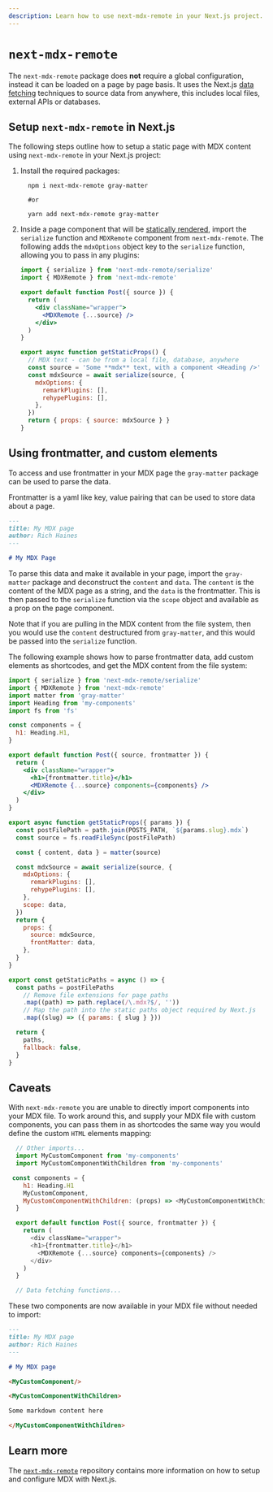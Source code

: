 ```yaml
---
description: Learn how to use next-mdx-remote in your Next.js project.
---
```


# `next-mdx-remote`

The `next-mdx-remote` package does **not** require a global configuration, instead it can be loaded on a page by page basis. It uses the Next.js [data fetching](/docs/basic-features/data-fetching.md) techniques to source data from anywhere, this includes local files, external APIs or databases.

## Setup `next-mdx-remote` in Next.js

The following steps outline how to setup a static page with MDX content using `next-mdx-remote` in your Next.js project:

1. Install the required packages:

   ```terminal
     npm i next-mdx-remote gray-matter

     #or

     yarn add next-mdx-remote gray-matter
   ```

2. Inside a page component that will be [statically rendered](/docs/basic-features/data-fetching#getstaticprops-static-generation), import the `serialize` function and `MDXRemote` component from `next-mdx-remote`. The following adds the `mdxOptions` object key to the `serialize` function, allowing you to pass in any plugins:

   ```jsx
   import { serialize } from 'next-mdx-remote/serialize'
   import { MDXRemote } from 'next-mdx-remote'

   export default function Post({ source }) {
     return (
       <div className="wrapper">
         <MDXRemote {...source} />
       </div>
     )
   }

   export async function getStaticProps() {
     // MDX text - can be from a local file, database, anywhere
     const source = 'Some **mdx** text, with a component <Heading />'
     const mdxSource = await serialize(source, {
       mdxOptions: {
         remarkPlugins: [],
         rehypePlugins: [],
       },
     })
     return { props: { source: mdxSource } }
   }
   ```

## Using frontmatter, and custom elements

To access and use frontmatter in your MDX page the `gray-matter` package can be used to parse the data.

Frontmatter is a yaml like key, value pairing that can be used to store data about a page.

```md
---
title: My MDX page
author: Rich Haines
---

# My MDX Page
```

To parse this data and make it available in your page, import the `gray-matter` package and deconstruct the `content` and `data`. The `content` is the content of the MDX page as a string, and the `data` is the frontmatter. This is then passed to the `serialize` function via the `scope` object and available as a prop on the page component.

Note that if you are pulling in the MDX content from the file system, then you would use the `content` destructured from `gray-matter`, and this would be passed into the `serialize` function.

The following example shows how to parse frontmatter data, add custom elements as shortcodes, and get the MDX content from the file system:

```jsx
import { serialize } from 'next-mdx-remote/serialize'
import { MDXRemote } from 'next-mdx-remote'
import matter from 'gray-matter'
import Heading from 'my-components'
import fs from 'fs'

const components = {
  h1: Heading.H1,
}

export default function Post({ source, frontmatter }) {
  return (
    <div className="wrapper">
      <h1>{frontmatter.title}</h1>
      <MDXRemote {...source} components={components} />
    </div>
  )
}

export async function getStaticProps({ params }) {
  const postFilePath = path.join(POSTS_PATH, `${params.slug}.mdx`)
  const source = fs.readFileSync(postFilePath)

  const { content, data } = matter(source)

  const mdxSource = await serialize(source, {
    mdxOptions: {
      remarkPlugins: [],
      rehypePlugins: [],
    },
    scope: data,
  })
  return {
    props: {
      source: mdxSource,
      frontMatter: data,
    },
  }
}

export const getStaticPaths = async () => {
  const paths = postFilePaths
    // Remove file extensions for page paths
    .map((path) => path.replace(/\.mdx?$/, ''))
    // Map the path into the static paths object required by Next.js
    .map((slug) => ({ params: { slug } }))

  return {
    paths,
    fallback: false,
  }
}
```

## Caveats

With `next-mdx-remote` you are unable to directly import components into your MDX file. To work around this, and supply your MDX file with custom components, you can pass them in as shortcodes the same way you would define the custom `HTML` elements mapping:

```js
  // Other imports...
  import MyCustomComponent from 'my-components'
  import MyCustomComponentWithChildren from 'my-components'

 const components = {
    h1: Heading.H1
    MyCustomComponent,
    MyCustomComponentWithChildren: (props) => <MyCustomComponentWithChildren>{props.children}</MyCustomComponentWithChildren>
  }

  export default function Post({ source, frontmatter }) {
    return (
      <div className="wrapper">
      <h1>{frontmatter.title}</h1>
        <MDXRemote {...source} components={components} />
      </div>
    )
  }

  // Data fetching functions...
```

These two components are now available in your MDX file without needed to import:

```md
---
title: My MDX page
author: Rich Haines
---

# My MDX page

<MyCustomComponent/>

<MyCustomComponentWithChildren>

Some markdown content here

</MyCustomComponentWithChildren>
```

## Learn more

The [`next-mdx-remote`](https://github.com/hashicorp/next-mdx-remote) repository contains more information on how to setup and configure MDX with Next.js.
